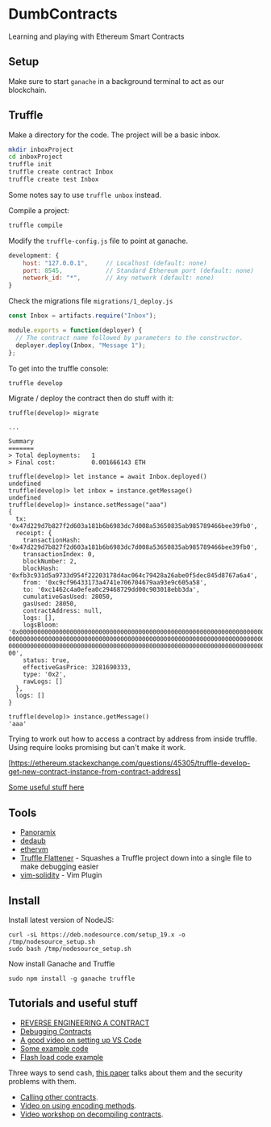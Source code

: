 # DumbContracts

Learning and playing with Ethereum Smart Contracts

## Setup

Make sure to start `ganache` in a background terminal to act as our blockchain.

## Truffle

Make a directory for the code. The project will be a basic inbox.

```bash
mkdir inboxProject
cd inboxProject
truffle init
truffle create contract Inbox
truffle create test Inbox
```

Some notes say to use `truffle unbox` instead.

Compile a project:

```bash
truffle compile
```

Modify the `truffle-config.js` file to point at ganache.

```js
development: {
    host: "127.0.0.1",     // Localhost (default: none)
    port: 8545,            // Standard Ethereum port (default: none)
    network_id: "*",       // Any network (default: none)
}
```

Check the migrations file `migrations/1_deploy.js`

```js
const Inbox = artifacts.require("Inbox");

module.exports = function(deployer) {
  // The contract name followed by parameters to the constructor.
  deployer.deploy(Inbox, "Message 1");
};
```

To get into the truffle console:

```bash
truffle develop
```

Migrate / deploy the contract then do stuff with it:

```
truffle(develop)> migrate

...

Summary
=======
> Total deployments:   1
> Final cost:          0.001666143 ETH

truffle(develop)> let instance = await Inbox.deployed()
undefined
truffle(develop)> let inbox = instance.getMessage()
undefined
truffle(develop)> instance.setMessage("aaa")
{
  tx: '0x47d229d7b827f2d603a181b6b6983dc7d008a53650835ab985789466bee39fb0',
  receipt: {
    transactionHash: '0x47d229d7b827f2d603a181b6b6983dc7d008a53650835ab985789466bee39fb0',
    transactionIndex: 0,
    blockNumber: 2,
    blockHash: '0xfb3c931d5a9733d954f22203178d4ac064c79428a26abe0f5dec845d8767a6a4',
    from: '0xc9cf96433173a4741e706704679aa93e9c605a58',
    to: '0xc1462c4a0efea0c29468729dd00c903018ebb3da',
    cumulativeGasUsed: 28050,
    gasUsed: 28050,
    contractAddress: null,
    logs: [],
    logsBloom: '0x00000000000000000000000000000000000000000000000000000000000000000000000000000000000000000000000000000000000000000000000000000000000000000000000000000000000000
00000000000000000000000000000000000000000000000000000000000000000000000000000000000000000000000000000000000000000000000000000000000000000000000000000000000000000000000000000000
00000000000000000000000000000000000000000000000000000000000000000000000000000000000000000000000000000000000000000000000000000000000000000000000000000000000000000000000000000000
00',
    status: true,
    effectiveGasPrice: 3281690333,
    type: '0x2',
    rawLogs: []
  },
  logs: []
}

truffle(develop)> instance.getMessage()
'aaa'
```

Trying to work out how to access a contract by address from inside truffle. Using require looks promising but can't make it work.

[https://ethereum.stackexchange.com/questions/45305/truffle-develop-get-new-contract-instance-from-contract-address]

[Some useful stuff here][developDeploy]

## Tools

* [Panoramix][panoramix]
* [dedaub][dedaub]
* [ethervm][ethervm]
* [Truffle Flattener][truffleflatten] - Squashes a Truffle project down into a single file to make debugging easier
* [vim-solidity][vimsolidity] - Vim Plugin

## Install

Install latest version of NodeJS:

```
curl -sL https://deb.nodesource.com/setup_19.x -o /tmp/nodesource_setup.sh
sudo bash /tmp/nodesource_setup.sh
```

Now install Ganache and Truffle

```
sudo npm install -g ganache truffle
```

## Tutorials and useful stuff

* [REVERSE ENGINEERING A CONTRACT][rev1]
* [Debugging Contracts][debug1]
* [A good video on setting up VS Code][vscodelink]
* [Some example code][byexample]
* [Flash load code example][aaveflashloan]

Three ways to send cash, [this paper][transfer] talks about them and the security problems with them.

* [Calling other contracts][calling].
* [Video on using encoding methods][videoEncoding].
* [Video workshop on decompiling contracts][videoDecompileWorkshop].

[byexample]: https://solidity-by-example.org/sending-ether/
[vscodelink]: https://www.youtube.com/watch?v=tcnpGeOiA_
[transfer]: https://fravoll.github.io/solidity-patterns/secure_ether_transfer.html
[calling]: https://medium.com/@blockchain101/calling-the-function-of-another-contract-in-solidity-f9edfa921f4c
[videoEncoding]: https://www.youtube.com/watch?v=70_2YHJvKIc
[videoDecompileWorkshop]: https://archive.devcon.org/archive/watch/5/the-inner-workings-of-a-smart-contract-decompiler/?tab=YouTube
[panoramix]: https://github.com/palkeo/panoramix
[dedaub]: https://library.dedaub.com/decompile
[ethervm]: https://ethervm.io/decompile
[rev1]: https://ethereum.org/en/developers/tutorials/reverse-engineering-a-contract/
[developDeploy]: https://blog.logrocket.com/truffle-suite-tutorial-develop-ethereum-smart-contracts/
[vimsolidity]: https://github.com/tomlion/vim-solidity
[debug1]: https://medium.com/linum-labs/error-vm-exception-while-processing-transaction-revert-8cd856633793
[truffleflatten]: https://www.npmjs.com/package/truffle-flattener
[aaveflashloan]: https://www.quicknode.com/guides/defi/how-to-make-a-flash-loan-using-aave
